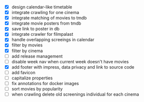 - [x] design calendar-like timetable
- [x] integrate crawling for one cinema
- [x] integrate matching of movies to tmdb
- [x] integrate movie posters from tmdb
- [x] save link to poster in db
- [x] integrate crawler for filmpalast
- [x] handle overlapping screeings in calendar
- [x] filter by movies
- [x] filter by cinema
- [ ] add release management
- [ ] disable week nav when current week doesn't have movies
- [x] add footer with impress, data privacy and link to source code
- [ ] add favicon
- [ ] capitalize properties
- [ ] fix annotations for docker images
- [ ] sort movies by popularity
- [ ] when crawling delete old screenings individual for each cinema
